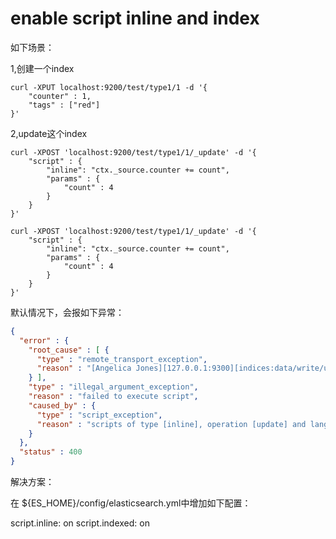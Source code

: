 # enable script inline and index

如下场景：

1,创建一个index

```
curl -XPUT localhost:9200/test/type1/1 -d '{
    "counter" : 1,
    "tags" : ["red"]
}'
```

2,update这个index

```
curl -XPOST 'localhost:9200/test/type1/1/_update' -d '{
    "script" : {
        "inline": "ctx._source.counter += count",
        "params" : {
            "count" : 4
        }
    }
}'

curl -XPOST 'localhost:9200/test/type1/1/_update' -d '{
    "script" : {
        "inline": "ctx._source.counter += count",
        "params" : {
            "count" : 4
        }
    }
}'
```

默认情况下，会报如下异常：

```json
{
  "error" : {
    "root_cause" : [ {
      "type" : "remote_transport_exception",
      "reason" : "[Angelica Jones][127.0.0.1:9300][indices:data/write/update[s]]"
    } ],
    "type" : "illegal_argument_exception",
    "reason" : "failed to execute script",
    "caused_by" : {
      "type" : "script_exception",
      "reason" : "scripts of type [inline], operation [update] and lang [groovy] are disabled"
    }
  },
  "status" : 400
}
```

解决方案：

在 ${ES_HOME}/config/elasticsearch.yml中增加如下配置：

   script.inline: on 
   script.indexed: on
